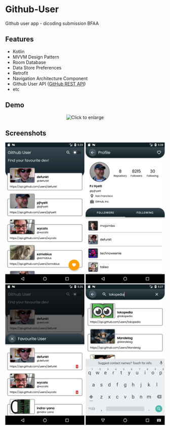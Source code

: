 # Github-User
Github user app - dicoding submission BFAA

## Features
- Kotlin
- MVVM Design Pattern
- Room Database
- Data Store Preferences 
- Retrofit
- Navigation Architecture Component
- Github User API ([GitHub REST API](https://docs.github.com/en/rest))
- etc

## Demo
<p align="center">
    <img src="screenshot/demo.gif" width="250" title="Click to enlarge">
</p>

## Screenshots
<p align="center">
    <img src="screenshot/home.png" width="250" title="Click to enlarge">
    <img src="screenshot/detail.png" width="250" title="Click to enlarge">
    <img src="screenshot/favourite.png" width="250" title="Click to enlarge">
    <img src="screenshot/search.png" width="250" title="Click to enlarge">
</p>

